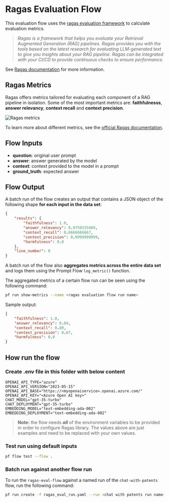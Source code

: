 # Ragas Evaluation Flow

This evaluation flow uses the [ragas evaluation framework](https://github.com/explodinggradients/ragas) to calculate evaluation metrics.

> *Ragas is a framework that helps you evaluate your Retrieval Augmented Generation (RAG) pipelines. Ragas provides you with the tools based on the latest research for evaluating LLM-generated text to give you insights about your RAG pipeline. Ragas can be integrated with your CI/CD to provide continuous checks to ensure performance.*

See [Ragas documentation](https://docs.ragas.io/en/latest/) for more information.

## Ragas Metrics

Ragas offers metrics tailored for evaluating each component of a RAG pipeline in isolation. Some of the most important
metrics are: **faithfulnesss**, **answer relevancy**, **context recall** and **context precision**.

![Ragas metrics](https://docs.ragas.io/en/latest/_static/imgs/component-wise-metrics.png)

To learn more about different metrics, see the [official Ragas documentation](https://docs.ragas.io/en/latest/concepts/metrics/index.html#).

## Flow Inputs

- **question**: original user prompt
- **answer**: answer generated by the model
- **context**: context provided to the model in a prompt
- **ground_truth**: expected answer

## Flow Output

A batch run of the flow creates an output that contains a JSON object of the following shape **for each input in the
data set**:

```json
{
    "results": {
        "faithfulness": 1.0,
        "answer_relevancy": 0.9750335489,
        "context_recall": 0.6666666667,
        "context_precision": 0.9999999999,
        "harmfulness": 0.0
    },
    "line_number": 0
}
```

A batch run of the flow also **aggregates metrics across the entire data set** and logs them using the Prompt Flow
`log_metric()` function.

The aggregated metrics of a certain flow run can be seen using the following command:

```bash
pf run show-metrics --name <ragas evaluation flow run name>
```

Sample output:

```json
{
    "faithfulness": 1.0,
    "answer_relevancy": 0.84,
    "context_recall": 0.89,
    "context_precision": 0.67,
    "harmfulness": 0.0
}
```

## How run the flow

### Create .env file in this folder with below content

```
OPENAI_API_TYPE="azure"
OPENAI_API_VERSION="2023-05-15"
OPENAI_API_BASE="https://<myopenaiservice>.openai.azure.com/"
OPENAI_API_KEY="<Azure Open AI key>"
CHAT_MODEL="gpt-35-turbo"
CHAT_DEPLOYMENT="gpt-35-turbo"
EMBEDDING_MODEL="text-embedding-ada-002"
EMBEDDING_DEPLOYMENT="text-embedding-ada-002"
```

> **Note:** the flow needs ***all*** of the environment variables to be provided in order to configure Ragas library.
> The values above are just examples and need to be replaced with your own values.

### Test run using default inputs

```bash
pf flow test --flow .
```

### Batch run against another flow run

To run the `ragas-eval-flow` against a named run of the `chat-with-patents` flow, run the following command:

```bash
pf run create -f ragas_eval_run.yaml --run <chat with patents run name>
```
